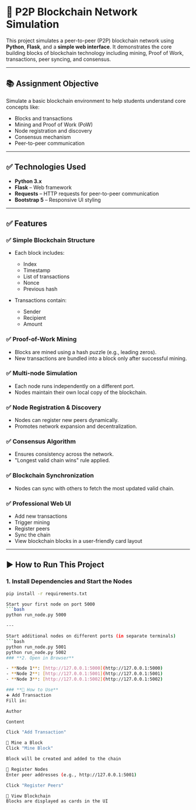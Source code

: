 # 🚀 P2P Blockchain Network Simulation

This project simulates a peer-to-peer (P2P) blockchain network using **Python**, **Flask**, and a **simple web interface**. It demonstrates the core building blocks of blockchain technology including mining, Proof of Work, transactions, peer syncing, and consensus.

---

## 📚 Assignment Objective

Simulate a basic blockchain environment to help students understand core concepts like:

- Blocks and transactions  
- Mining and Proof of Work (PoW)  
- Node registration and discovery  
- Consensus mechanism  
- Peer-to-peer communication  

---

## ✅ Technologies Used

- **Python 3.x**  
- **Flask** – Web framework  
- **Requests** – HTTP requests for peer-to-peer communication  
- **Bootstrap 5** – Responsive UI styling  

---

## ✅ Features

### ✅ Simple Blockchain Structure

- Each block includes:
  - Index  
  - Timestamp  
  - List of transactions  
  - Nonce  
  - Previous hash  

- Transactions contain:
  - Sender  
  - Recipient  
  - Amount  

### ✅ Proof-of-Work Mining

- Blocks are mined using a hash puzzle (e.g., leading zeros).  
- New transactions are bundled into a block only after successful mining.  

### ✅ Multi-node Simulation

- Each node runs independently on a different port.  
- Nodes maintain their own local copy of the blockchain.  

### ✅ Node Registration & Discovery

- Nodes can register new peers dynamically.  
- Promotes network expansion and decentralization.  

### ✅ Consensus Algorithm

- Ensures consistency across the network.  
- "Longest valid chain wins" rule applied.  

### ✅ Blockchain Synchronization

- Nodes can sync with others to fetch the most updated valid chain.  

### ✅ Professional Web UI

- Add new transactions  
- Trigger mining  
- Register peers  
- Sync the chain  
- View blockchain blocks in a user-friendly card layout  

---

## ▶️ How to Run This Project

### **1. Install Dependencies and Start the Nodes**

```bash
pip install -r requirements.txt

Start your first node on port 5000
```bash
python run_node.py 5000

---

Start additional nodes on different ports (in separate terminals)
```bash
python run_node.py 5001
python run_node.py 5002
### **2. Open in Browser**

- **Node 1**: [http://127.0.0.1:5000](http://127.0.0.1:5000)  
- **Node 2**: [http://127.0.0.1:5001](http://127.0.0.1:5001)  
- **Node 3**: [http://127.0.0.1:5002](http://127.0.0.1:5002)

### **🧭 How to Use**
➕ Add Transaction
Fill in:

Author

Content

Click "Add Transaction"

🔨 Mine a Block
Click "Mine Block"

Block will be created and added to the chain

🔗 Register Nodes
Enter peer addresses (e.g., http://127.0.0.1:5001)

Click "Register Peers"

👀 View Blockchain
Blocks are displayed as cards in the UI
